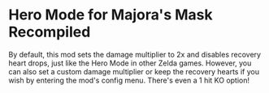 # Hero Mode for Majora's Mask Recompiled


By default, this mod sets the damage multiplier to 2x and disables recovery heart drops, just like the Hero Mode in other Zelda games.
However, you can also set a custom damage multiplier or keep the recovery hearts if you wish by entering the mod's config menu. There's even a 1 hit KO option!


